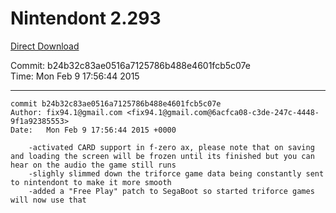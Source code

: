 # Nintendont 2.293
[Direct Download](./Nintendont.zip)

Commit: b24b32c83ae0516a7125786b488e4601fcb5c07e  
Time: Mon Feb 9 17:56:44 2015   

-----

```
commit b24b32c83ae0516a7125786b488e4601fcb5c07e
Author: fix94.1@gmail.com <fix94.1@gmail.com@6acfca08-c3de-247c-4448-9f1a92385553>
Date:   Mon Feb 9 17:56:44 2015 +0000

    -activated CARD support in f-zero ax, please note that on saving and loading the screen will be frozen until its finished but you can hear on the audio the game still runs
    -slighly slimmed down the triforce game data being constantly sent to nintendont to make it more smooth
    -added a "Free Play" patch to SegaBoot so started triforce games will now use that
```
